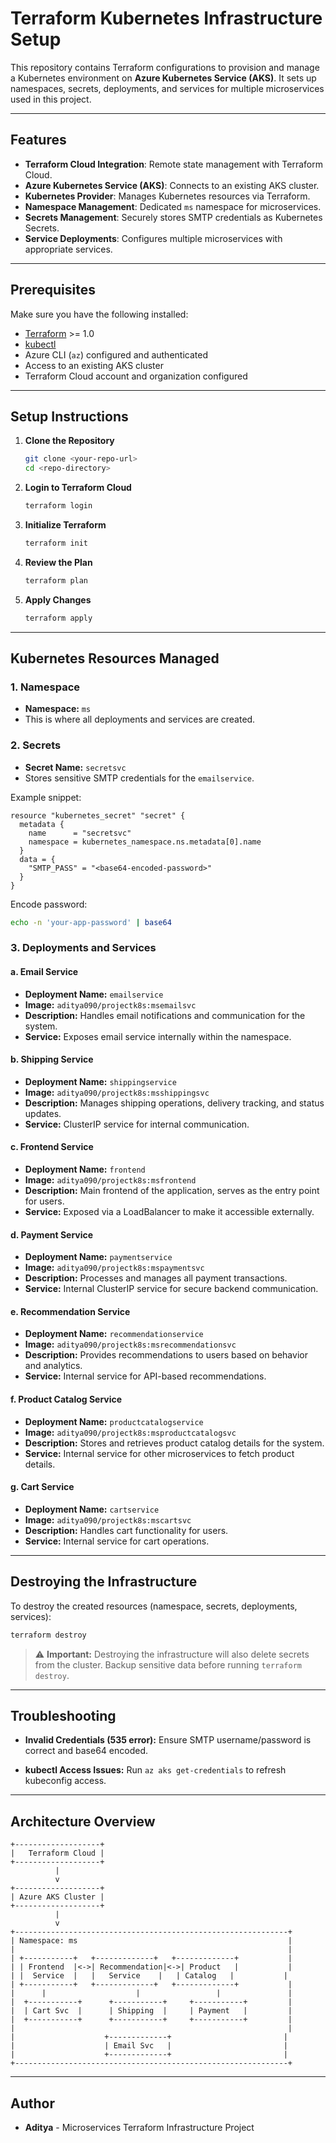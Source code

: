 
# Terraform Kubernetes Infrastructure Setup

This repository contains Terraform configurations to provision and manage a Kubernetes environment on **Azure Kubernetes Service (AKS)**. It sets up namespaces, secrets, deployments, and services for multiple microservices used in this project.

---

## Features

- **Terraform Cloud Integration**: Remote state management with Terraform Cloud.
- **Azure Kubernetes Service (AKS)**: Connects to an existing AKS cluster.
- **Kubernetes Provider**: Manages Kubernetes resources via Terraform.
- **Namespace Management**: Dedicated `ms` namespace for microservices.
- **Secrets Management**: Securely stores SMTP credentials as Kubernetes Secrets.
- **Service Deployments**: Configures multiple microservices with appropriate services.

---

## Prerequisites

Make sure you have the following installed:

- [Terraform](https://www.terraform.io/downloads.html) >= 1.0
- [kubectl](https://kubernetes.io/docs/tasks/tools/)
- Azure CLI (`az`) configured and authenticated
- Access to an existing AKS cluster
- Terraform Cloud account and organization configured

---

## Setup Instructions

1. **Clone the Repository**
   ```bash
   git clone <your-repo-url>
   cd <repo-directory>
   ```

2. **Login to Terraform Cloud**
   ```bash
   terraform login
   ```

3. **Initialize Terraform**
   ```bash
   terraform init
   ```

4. **Review the Plan**
   ```bash
   terraform plan
   ```

5. **Apply Changes**
   ```bash
   terraform apply
   ```

---

## Kubernetes Resources Managed

### 1. Namespace
- **Namespace:** `ms`
- This is where all deployments and services are created.

### 2. Secrets
- **Secret Name:** `secretsvc`
- Stores sensitive SMTP credentials for the `emailservice`.

Example snippet:
```hcl
resource "kubernetes_secret" "secret" {
  metadata {
    name      = "secretsvc"
    namespace = kubernetes_namespace.ns.metadata[0].name
  }
  data = {
    "SMTP_PASS" = "<base64-encoded-password>"
  }
}
```
Encode password:
```bash
echo -n 'your-app-password' | base64
```

### 3. Deployments and Services

#### a. **Email Service**
- **Deployment Name:** `emailservice`
- **Image:** `aditya090/projectk8s:msemailsvc`
- **Description:** Handles email notifications and communication for the system.
- **Service:** Exposes email service internally within the namespace.

#### b. **Shipping Service**
- **Deployment Name:** `shippingservice`
- **Image:** `aditya090/projectk8s:msshippingsvc`
- **Description:** Manages shipping operations, delivery tracking, and status updates.
- **Service:** ClusterIP service for internal communication.

#### c. **Frontend Service**
- **Deployment Name:** `frontend`
- **Image:** `aditya090/projectk8s:msfrontend`
- **Description:** Main frontend of the application, serves as the entry point for users.
- **Service:** Exposed via a LoadBalancer to make it accessible externally.

#### d. **Payment Service**
- **Deployment Name:** `paymentservice`
- **Image:** `aditya090/projectk8s:mspaymentsvc`
- **Description:** Processes and manages all payment transactions.
- **Service:** Internal ClusterIP service for secure backend communication.

#### e. **Recommendation Service**
- **Deployment Name:** `recommendationservice`
- **Image:** `aditya090/projectk8s:msrecommendationsvc`
- **Description:** Provides recommendations to users based on behavior and analytics.
- **Service:** Internal service for API-based recommendations.

#### f. **Product Catalog Service**
- **Deployment Name:** `productcatalogservice`
- **Image:** `aditya090/projectk8s:msproductcatalogsvc`
- **Description:** Stores and retrieves product catalog details for the system.
- **Service:** Internal service for other microservices to fetch product details.

#### g. **Cart Service**
- **Deployment Name:** `cartservice`
- **Image:** `aditya090/projectk8s:mscartsvc`
- **Description:** Handles cart functionality for users.
- **Service:** Internal service for cart operations.

---

## Destroying the Infrastructure

To destroy the created resources (namespace, secrets, deployments, services):

```bash
terraform destroy
```

> ⚠️ **Important:** Destroying the infrastructure will also delete secrets from the cluster. Backup sensitive data before running `terraform destroy`.

---

## Troubleshooting

- **Invalid Credentials (535 error):**
  Ensure SMTP username/password is correct and base64 encoded.

- **kubectl Access Issues:**
  Run `az aks get-credentials` to refresh kubeconfig access.

---

## Architecture Overview

```text
+-------------------+
|   Terraform Cloud |
+-------------------+
          |
          v
+-------------------+
| Azure AKS Cluster |
+-------------------+
          |
          v
+-------------------------------------------------------------+
| Namespace: ms                                               |
|                                                             |
| +-----------+   +-------------+   +-------------+           |
| | Frontend  |<->| Recommendation|<->| Product   |           |
| |  Service  |   |   Service    |   | Catalog   |           |
| +-----------+   +-------------+   +-------------+           |
|      |                    |                 |               |
|  +-----------+      +-----------+     +-----------+         |
|  | Cart Svc  |      | Shipping  |     | Payment   |         |
|  +-----------+      +-----------+     +-----------+         |
|                                                             |
|                    +-------------+                         |
|                    | Email Svc   |                         |
|                    +-------------+                         |
+-------------------------------------------------------------+
```

---

## Author
- **Aditya** - Microservices Terraform Infrastructure Project
